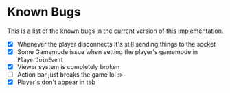 # Known Bugs
This is a list of the known bugs in the current version of this implementation.

- [x] Whenever the player disconnects It's still sending things to the socket
- [x] Some Gamemode issue when setting the player's gamemode in `PlayerJoinEvent`
- [x] Viewer system is completely broken
- [ ] Action bar just breaks the game lol :>
- [x] Player's don't appear in tab